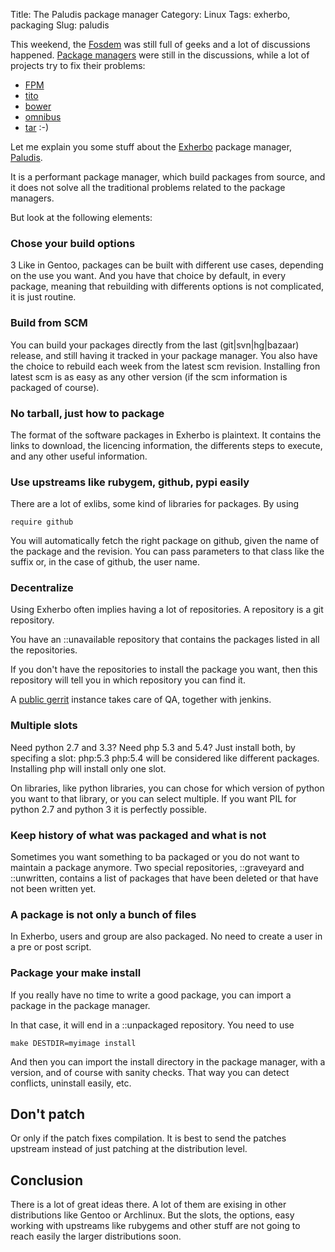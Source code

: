 Title: The Paludis package manager
Category: Linux
Tags: exherbo, packaging
Slug: paludis

This weekend, the [Fosdem](http://fosdem.org) was still full of geeks and a lot of
discussions happened. [Package managers](http://www.slideshare.net/dberkholz/is-distributionlevel-package-management-obsolete)
were still in the discussions, while a lot of projects try to fix their problems:

* [FPM](https://github.com/jordansissel/fpm)
* [tito](https://github.com/dgoodwin/tito)
* [bower](https://github.com/bower/bower)
* [omnibus](https://github.com/opscode/omnibus-chef)
* [tar](https://www.gnu.org/software/tar/) :-)

Let me explain you some stuff about the [Exherbo](http://exherbo) package manager, [Paludis](http://paludis.exherbo.org/).

It is a performant package manager, which build packages from source, and it does
not solve all the traditional problems related to the package managers.

But look at the following elements:

### Chose your build options
3
Like in Gentoo, packages can be built with different use cases, depending on
the use you want. And you have that choice by default, in every package, meaning
that rebuilding with differents options is not complicated, it is just routine.

### Build from SCM

You can build your packages directly from the last (git|svn|hg|bazaar) release, and still having it
tracked in your package manager. You also have the choice to rebuild each week from
the latest scm revision. Installing fron latest scm is as easy as any other version (if
the scm information is packaged of course).

### No tarball, just how to package

The format of the software packages in Exherbo is plaintext. It contains the
links to download, the licencing information, the differents steps to execute,
and any other useful information.

### Use upstreams like rubygem, github, pypi easily

There are a lot of exlibs, some kind of libraries for packages. By using

    require github

You will automatically fetch the right package on github, given the name of the
package and the revision. You can pass parameters to that class like the suffix or,
in the case of github, the user name.

### Decentralize

Using Exherbo often implies having a lot of repositories. A repository is a git repository.

You have an ::unavailable repository that contains the packages listed in all the repositories.

If you don't have the repositories to install the package you want, then this
repository will tell you in which repository you can find it.

A [public gerrit](http://galileo.mailstation.de/gerrit) instance takes care of QA, together
with jenkins.

### Multiple slots

Need python 2.7 and 3.3? Need php 5.3 and 5.4? Just install both, by specifing a
slot: php:5.3 php:5.4 will be considered like different packages. Installing php will
install only one slot.

On libraries, like python libraries, you can chose for which version of python you want
to that library, or you can select multiple. If you want PIL for python 2.7 and python 3
it is perfectly possible.

### Keep history of what was packaged and what is not

Sometimes you want something to ba packaged or you do not want to maintain a package anymore.
Two special repositories, ::graveyard and ::unwritten, contains a list of packages that
have been deleted or that have not been written yet.

### A package is not only a bunch of files

In Exherbo, users and group are also packaged. No need to create a user in a pre or post script.

### Package your make install

If you really have no time to write a good package, you can import a package in the package manager.

In that case, it will end in a ::unpackaged repository. You need to use

    make DESTDIR=myimage install

And then you can import the install directory in the package manager, with a version, and
of course with sanity checks. That way you can detect conflicts, uninstall easily, etc.

## Don't patch

Or only if the patch fixes compilation. It is best to send the patches upstream instead
of just patching at the distribution level.

## Conclusion

There is a lot of great ideas there. A lot of them are exising in other
distributions like Gentoo or Archlinux. But the slots, the options, easy working
with upstreams like rubygems and other stuff are not going to reach easily the larger
distributions soon.

